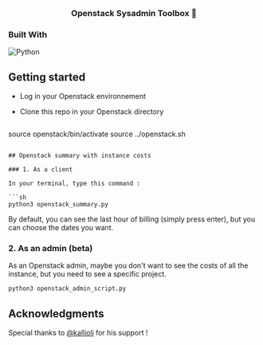 <br />
<div align="center">
  <h3 align="center">Openstack Sysadmin Toolbox 🧰</h3>
</div>

### Built With

![Python](https://img.shields.io/badge/python-3670A0?style=for-the-badge&logo=python&logoColor=ffdd54)

<!-- GETTING STARTED -->
## Getting started

* Log in your Openstack environnement
* Clone this repo in your Openstack directory

  ```sh
source openstack/bin/activate
source ../openstack.sh
  ```

## Openstack summary with instance costs

### 1. As a client

In your terminal, type this command : 

  ```sh
python3 openstack_summary.py
  ```

By default, you can see the last hour of billing (simply press enter), but you can choose the dates you want.

### 2. As an admin (beta)

As an Openstack admin, maybe you don't want to see the costs of all the instance, but you need to see a specific project.

  ```sh
python3 openstack_admin_script.py
  ```

<!-- ACKNOWLEDGMENTS -->
## Acknowledgments

Special thanks to [@kallioli](https://github.com/kallioli) for his support ! 
